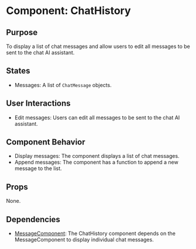 # Component: ChatHistory

## Purpose

To display a list of chat messages and allow users to edit all messages to be sent to the chat AI assistant.

## States

- Messages: A list of `ChatMessage` objects.

## User Interactions

- Edit messages: Users can edit all messages to be sent to the chat AI assistant.

## Component Behavior

- Display messages: The component displays a list of chat messages.
- Append messages: The component has a function to append a new message to the list.

## Props

None.

## Dependencies

- [MessageComponent](MessageComponent.md): The ChatHistory component depends on the MessageComponent to display individual chat messages.
